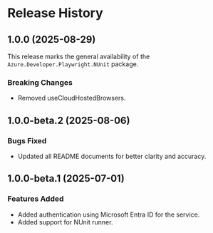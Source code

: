 # Release History

## 1.0.0 (2025-08-29)

This release marks the general availability of the `Azure.Developer.Playwright.NUnit` package.

### Breaking Changes

- Removed useCloudHostedBrowsers.

## 1.0.0-beta.2 (2025-08-06)

### Bugs Fixed

- Updated all README documents for better clarity and accuracy.

## 1.0.0-beta.1 (2025-07-01)

### Features Added

- Added authentication using Microsoft Entra ID for the service.
- Added support for NUnit runner.
